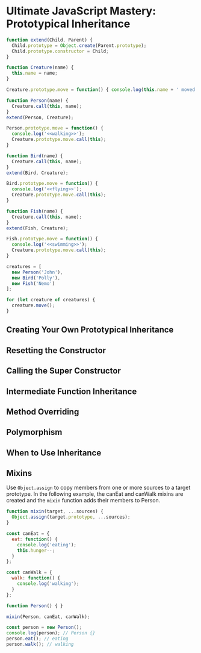 # Ultimate JavaScript Mastery: Prototypical Inheritance

```javascript
function extend(Child, Parent) {
  Child.prototype = Object.create(Parent.prototype);
  Child.prototype.constructor = Child;
}

function Creature(name) {
  this.name = name;
}

Creature.prototype.move = function() { console.log(this.name + ' moved') }

function Person(name) {
  Creature.call(this, name);
}
extend(Person, Creature);

Person.prototype.move = function() {
  console.log('<<walking>>');
  Creature.prototype.move.call(this);
}

function Bird(name) {
  Creature.call(this, name);
}
extend(Bird, Creature);

Bird.prototype.move = function() {
  console.log('<<flying>>');
  Creature.prototype.move.call(this);
}

function Fish(name) {
  Creature.call(this, name);
}
extend(Fish, Creature);

Fish.prototype.move = function() {
  console.log('<<swimming>>');
  Creature.prototype.move.call(this);
}

creatures = [
  new Person('John'),
  new Bird('Polly'),
  new Fish('Nemo')
];

for (let creature of creatures) {
  creature.move();
}

```

## Creating Your Own Prototypical Inheritance

## Resetting the Constructor

## Calling the Super Constructor

## Intermediate Function Inheritance

## Method Overriding

## Polymorphism

## When to Use Inheritance

## Mixins

Use `Object.assign` to copy members from one or more sources to a target prototype. In the following example, the canEat and canWalk mixins are created and the `mixin` function adds their members to Person.

```javascript
function mixin(target, ...sources) {
  Object.assign(target.prototype, ...sources);
}

const canEat = {
  eat: function() {
    console.log('eating');
    this.hunger--;
  }
};

const canWalk = {
  walk: function() {
    console.log('walking');
  }
};

function Person() { }

mixin(Person, canEat, canWalk);

const person = new Person();
console.log(person); // Person {}
person.eat(); // eating
person.walk(); // walking
```
